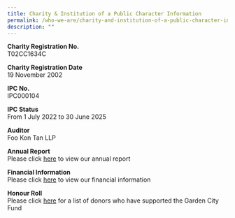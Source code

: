 ```yaml
---
title: Charity & Institution of a Public Character Information
permalink: /who-we-are/charity-and-institution-of-a-public-character-information/
description: ""
---
```

**Charity Registration No.**  
T02CC1634C  
  
**Charity Registration Date**  
19 November 2002  
  
**IPC No.**  
IPC000104  
  
**IPC Status**  
From 1 July 2022 to 30 June 2025  
  
**Auditor**  
Foo Kon Tan LLP  
  
**Annual Report**  
Please click [here](https://www.nparks.gov.sg/portals/annualreport/garden-city-fund/index.htm) to view our annual report  
  
**Financial Information**  
Please click [here](/files/IPC%20information/FY2021%20Online%20Summary.pdf) to view our financial information  
  
**Honour Roll**  
Please click [here](/files/IPC%20information/NParks_GCF_Honour_Roll_2017-2021.pdf) for a list of donors who have supported the Garden City Fund